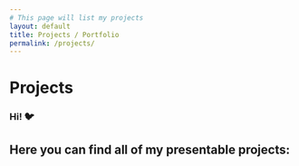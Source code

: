 ```yaml
---
# This page will list my projects
layout: default
title: Projects / Portfolio
permalink: /projects/
---
```


# Projects

### Hi! 🐦 
Here you can find all of my presentable projects:
---
